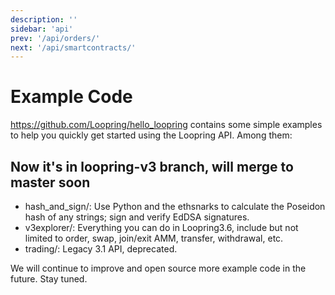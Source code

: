 ```yaml
---
description: ''
sidebar: 'api'
prev: '/api/orders/'
next: '/api/smartcontracts/'
---
```



# Example Code

https://github.com/Loopring/hello_loopring contains some simple examples to help you quickly get started using the Loopring API. Among them:

## Now it's in loopring-v3 branch, will merge to master soon

   - hash_and_sign/: Use Python and the ethsnarks to calculate the Poseidon hash of any strings; sign and verify EdDSA signatures.
   - v3explorer/: Everything you can do in Loopring3.6, include but not limited to order, swap, join/exit AMM, transfer, withdrawal, etc.
   - trading/: Legacy 3.1 API, deprecated.

We will continue to improve and open source more example code in the future. Stay tuned.
